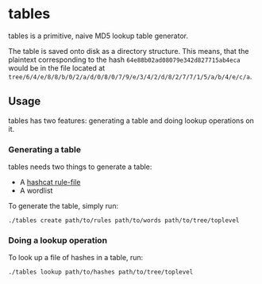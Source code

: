 tables
======
tables is a primitive, naive MD5 lookup table generator.

The table is saved onto disk as a directory structure. This means, that the
plaintext corresponding to the hash `64e88b02ad08079e342d827715ab4eca`
would be in the file located at
`tree/6/4/e/8/8/b/0/2/a/d/0/8/0/7/9/e/3/4/2/d/8/2/7/7/1/5/a/b/4/e/c/a`.

## Usage
tables has two features: generating a table and doing lookup operations on it.

### Generating a table
tables needs two things to generate a table:
- A [hashcat rule-file](https://hashcat.net/wiki/doku.php?id=rule_based_attack)
- A wordlist

To generate the table, simply run:
```
./tables create path/to/rules path/to/words path/to/tree/toplevel
```

### Doing a lookup operation
To look up a file of hashes in a table, run:
```
./tables lookup path/to/hashes path/to/tree/toplevel
```
